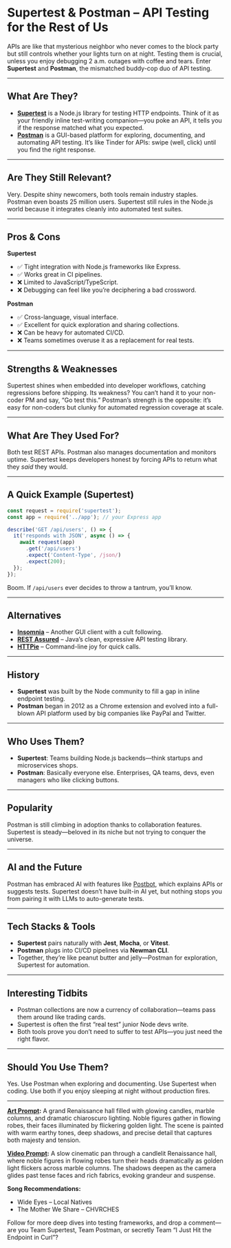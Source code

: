 # Supertest & Postman – API Testing for the Rest of Us

APIs are like that mysterious neighbor who never comes to the block party but still controls whether your lights turn on at night. Testing them is crucial, unless you enjoy debugging 2 a.m. outages with coffee and tears. Enter **Supertest** and **Postman**, the mismatched buddy-cop duo of API testing.

---

## What Are They?

- **[Supertest](https://github.com/ladjs/supertest)** is a Node.js library for testing HTTP endpoints. Think of it as your friendly inline test-writing companion—you poke an API, it tells you if the response matched what you expected.  
- **[Postman](https://www.postman.com/)** is a GUI-based platform for exploring, documenting, and automating API testing. It’s like Tinder for APIs: swipe (well, click) until you find the right response.

---

## Are They Still Relevant?

Very. Despite shiny newcomers, both tools remain industry staples. Postman even boasts 25 million users. Supertest still rules in the Node.js world because it integrates cleanly into automated test suites.

---

## Pros & Cons

**Supertest**
- ✅ Tight integration with Node.js frameworks like Express.  
- ✅ Works great in CI pipelines.  
- ❌ Limited to JavaScript/TypeScript.  
- ❌ Debugging can feel like you’re deciphering a bad crossword.

**Postman**
- ✅ Cross-language, visual interface.  
- ✅ Excellent for quick exploration and sharing collections.  
- ❌ Can be heavy for automated CI/CD.  
- ❌ Teams sometimes overuse it as a replacement for real tests.

---

## Strengths & Weaknesses

Supertest shines when embedded into developer workflows, catching regressions before shipping. Its weakness? You can’t hand it to your non-coder PM and say, “Go test this.” Postman’s strength is the opposite: it’s easy for non-coders but clunky for automated regression coverage at scale.

---

## What Are They Used For?

Both test REST APIs. Postman also manages documentation and monitors uptime. Supertest keeps developers honest by forcing APIs to return what they *said* they would.

---

## A Quick Example (Supertest)

```javascript
const request = require('supertest');
const app = require('../app'); // your Express app

describe('GET /api/users', () => {
  it('responds with JSON', async () => {
    await request(app)
      .get('/api/users')
      .expect('Content-Type', /json/)
      .expect(200);
  });
});
````

Boom. If `/api/users` ever decides to throw a tantrum, you’ll know.

---

## Alternatives

* **[Insomnia](https://insomnia.rest/?utm_source=chatgpt.com)** – Another GUI client with a cult following.
* **[REST Assured](https://rest-assured.io/?utm_source=chatgpt.com)** – Java’s clean, expressive API testing library.
* **[HTTPie](https://httpie.io/?utm_source=chatgpt.com)** – Command-line joy for quick calls.

---

## History

* **Supertest** was built by the Node community to fill a gap in inline endpoint testing.
* **Postman** began in 2012 as a Chrome extension and evolved into a full-blown API platform used by big companies like PayPal and Twitter.

---

## Who Uses Them?

* **Supertest**: Teams building Node.js backends—think startups and microservices shops.
* **Postman**: Basically everyone else. Enterprises, QA teams, devs, even managers who like clicking buttons.

---

## Popularity

Postman is still climbing in adoption thanks to collaboration features. Supertest is steady—beloved in its niche but not trying to conquer the universe.

---

## AI and the Future

Postman has embraced AI with features like [Postbot](https://blog.postman.com/postbot-a-look-inside-ai-assistant/), which explains APIs or suggests tests. Supertest doesn’t have built-in AI yet, but nothing stops you from pairing it with LLMs to auto-generate tests.

---

## Tech Stacks & Tools

* **Supertest** pairs naturally with **Jest**, **Mocha**, or **Vitest**.
* **Postman** plugs into CI/CD pipelines via **Newman CLI**.
* Together, they’re like peanut butter and jelly—Postman for exploration, Supertest for automation.

---

## Interesting Tidbits

* Postman collections are now a currency of collaboration—teams pass them around like trading cards.
* Supertest is often the first “real test” junior Node devs write.
* Both tools prove you don’t need to suffer to test APIs—you just need the right flavor.

---

## Should You Use Them?

Yes. Use Postman when exploring and documenting. Use Supertest when coding. Use both if you enjoy sleeping at night without production fires.

---

**[Art Prompt](https://lumaiere.com/?gallery=baroque):**
A grand Renaissance hall filled with glowing candles, marble columns, and dramatic chiaroscuro lighting. Noble figures gather in flowing robes, their faces illuminated by flickering golden light. The scene is painted with warm earthy tones, deep shadows, and precise detail that captures both majesty and tension.

**[Video Prompt](https://www.tiktok.com/@davelumai/video/7544051874710768927):**
A slow cinematic pan through a candlelit Renaissance hall, where noble figures in flowing robes turn their heads dramatically as golden light flickers across marble columns. The shadows deepen as the camera glides past tense faces and rich fabrics, evoking grandeur and suspense.

**Song Recommendations:**

* Wide Eyes – Local Natives
* The Mother We Share – CHVRCHES

Follow for more deep dives into testing frameworks, and drop a comment—are you Team Supertest, Team Postman, or secretly Team “I Just Hit the Endpoint in Curl”?
